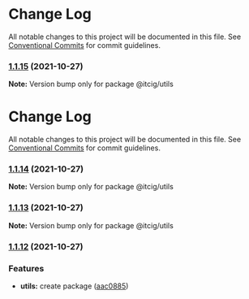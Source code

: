 # Change Log

All notable changes to this project will be documented in this file. See
[Conventional Commits](https://conventionalcommits.org) for commit guidelines.

### [1.1.15](https://github.com/itcig/itcig/compare/@itcig/utils@1.1.14...@itcig/utils@1.1.15) (2021-10-27)

**Note:** Version bump only for package @itcig/utils

# Change Log

All notable changes to this project will be documented in this file. See
[Conventional Commits](https://conventionalcommits.org) for commit guidelines.

### [1.1.14](https://github.com/itcig/itcig/compare/@itcig/utils@1.1.13...@itcig/utils@1.1.14) (2021-10-27)

**Note:** Version bump only for package @itcig/utils

### [1.1.13](https://github.com/itcig/itcig/compare/@itcig/utils@1.1.12...@itcig/utils@1.1.13) (2021-10-27)

**Note:** Version bump only for package @itcig/utils

### [1.1.12](https://github.com/itcig/itcig/compare/@itcig/utils@1.1.12...@itcig/utils@1.1.12) (2021-10-27)

### Features

- **utils:** create package
  ([aac0885](https://github.com/itcig/itcig/commit/aac0885058346c2025c15cf09c0be43232084593))
